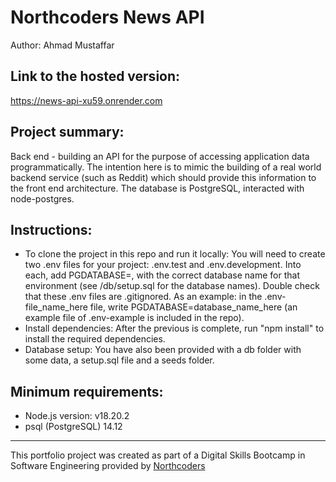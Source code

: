 # Northcoders News API

Author: Ahmad Mustaffar

## Link to the hosted version:

https://news-api-xu59.onrender.com

## Project summary:

Back end - building an API for the purpose of accessing application data programmatically. The intention here is to mimic the building of a real world backend service (such as Reddit) which should provide this information to the front end architecture. The database is PostgreSQL, interacted with node-postgres.

## Instructions:

- To clone the project in this repo and run it locally:
  You will need to create two .env files for your project: .env.test and .env.development. Into each, add PGDATABASE=, with the correct database name for that environment (see /db/setup.sql for the database names). Double check that these .env files are .gitignored. As an example: in the .env-file_name_here file, write PGDATABASE=database_name_here (an example file of .env-example is included in the repo).
- Install dependencies:
  After the previous is complete, run "npm install" to install the required dependencies.
- Database setup:
  You have also been provided with a db folder with some data, a setup.sql file and a seeds folder.

## Minimum requirements:

- Node.js version: v18.20.2
- psql (PostgreSQL) 14.12

---

This portfolio project was created as part of a Digital Skills Bootcamp in Software Engineering provided by [Northcoders](https://northcoders.com/)

